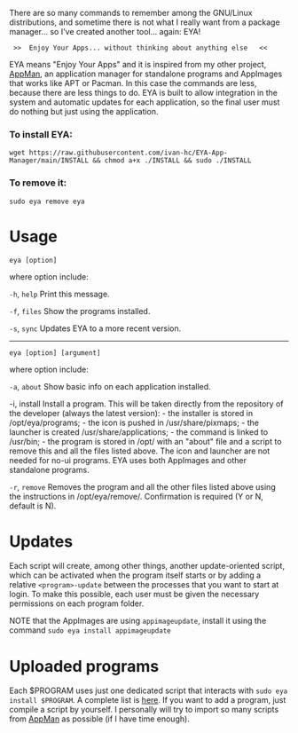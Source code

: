 There are so many commands to remember among the GNU/Linux distributions, and sometime there is not what I really want from a package manager... so I've created another tool... again: EYA!

                                                                         
     >>  Enjoy Your Apps... without thinking about anything else   <<    


EYA means "Enjoy Your Apps" and it is inspired from my other project, [AppMan](https://github.com/ivan-hc/AppMan), an application manager for standalone programs and AppImages that works like APT or Pacman. In this case the commands are less, because there are less things to do. EYA is built to allow integration in the system and automatic updates for each application, so the final user must do nothing but just using the application.

### To install EYA:

`wget https://raw.githubusercontent.com/ivan-hc/EYA-App-Manager/main/INSTALL && chmod a+x ./INSTALL && sudo ./INSTALL`

### To remove it:

`sudo eya remove eya`

# Usage

  `eya [option]`
  
  where option include:
  
  `-h`, `help`	Print this message.

  `-f`, `files`	Show the programs installed.

  `-s`, `sync`	Updates EYA to a more recent version.

  -----------------------------------------------------------------------
      
  `eya [option] [argument]`
  
  where option include:
  
  `-a`, `about`	Show basic info on each application installed.
  		  
  -i, install 	Install a program. This will be taken directly from the
  		repository of the developer (always the latest version):
  		- the installer is stored in /opt/eya/programs;
  		- the icon is pushed in /usr/share/pixmaps;
  		- the launcher is created /usr/share/applications;
  		- the command is linked to /usr/bin;
		  - the program is stored in /opt/<program> with an "about"
		  file and a script to remove this and all the files listed
		  above.
		  The icon and launcher are not needed for no-ui programs.
  		EYA uses both AppImages and other standalone programs.
  		
  `-r`, `remove`	Removes the program and all the other files listed above
  		using the instructions in /opt/eya/remove/<program>.
  		Confirmation is required (Y or N, default is N).

# Updates
Each script will create, among other things, another update-oriented script, which can be activated when the program itself starts or by adding a relative `<program>-update` between the processes that you want to start at login. To make this possible, each user must be given the necessary permissions on each program folder.

NOTE that the AppImages are using `appimageupdate`, install it using the command `sudo eya install appimageupdate`
           
# Uploaded programs
Each $PROGRAM uses just one dedicated script that interacts with `sudo eya install $PROGRAM`. A complete list is [here](https://github.com/ivan-hc/EYA-App-Manager/tree/main/programs). If you want to add a program, just compile a script by yourself. I personally will try to import so many scripts from [AppMan](https://github.com/ivan-hc/AppMan) as possible (if I have time enough).
